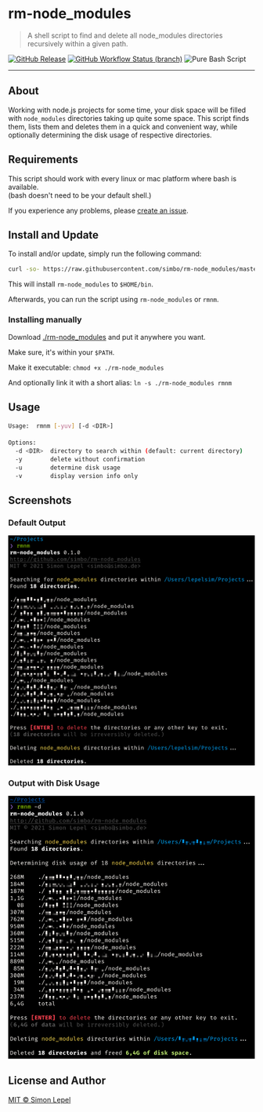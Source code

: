 rm-node_modules
===============

> A shell script to find and delete all node_modules directories recursively
> within a given path.

[![GitHub Release](https://img.shields.io/github/v/release/simbo/rm-node_modules)](https://github.com/simbo/rm-node_modules/releases)
[![GitHub Workflow Status (branch)](https://img.shields.io/github/workflow/status/simbo/rm-node_modules/CI/master)](https://github.com/simbo/rm-node_modules/actions?query=workflow%3ACI)
![Pure Bash Script](https://img.shields.io/badge/pure-bash-green)


---

## About

Working with node.js projects for some time, your disk space will be filled with
`node_modules` directories taking up quite some space. This script finds them,
lists them and deletes them in a quick and convenient way, while optionally
determining the disk usage of respective directories.

## Requirements

This script should work with every linux or mac platform where bash is available.  
(bash doesn't need to be your default shell.)

If you experience any problems, please [create an issue](https://github.com/simbo/rm-node_modules/issues).

## Install and Update

To install and/or update, simply run the following command:

```sh
curl -so- https://raw.githubusercontent.com/simbo/rm-node_modules/master/install | bash
```

This will install `rm-node_modules` to `$HOME/bin`.

Afterwards, you can run the script using `rm-node_modules` or `rmnm`.

### Installing manually

Download [./rm-node_modules](https://raw.githubusercontent.com/simbo/rm-node_modules/master/rm-node_modules)
and put it anywhere you want.

Make sure, it's within your `$PATH`.

Make it executable: `chmod +x ./rm-node_modules`

And optionally link it with a short alias: `ln -s ./rm-node_modules rmnm`

## Usage

```sh
Usage:  rmnm [-yuv] [-d <DIR>]

Options:
  -d <DIR>  directory to search within (default: current directory)
  -y        delete without confirmation
  -u        determine disk usage
  -v        display version info only
```

## Screenshots

### Default Output

![rm-node_modules default output](./screenshot-default.png)

### Output with Disk Usage

![rm-node_modules with disk usage](./screenshot-disk-usage.png)

## License and Author

[MIT &copy; Simon Lepel](http://simbo.mit-license.org/)

